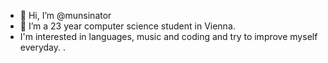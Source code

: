 - 👋 Hi, I’m @munsinator
- 👀 I’m a 23 year computer science student in Vienna.
- I'm interested in languages, music and coding and try to improve myself everyday.
.

<!---
munsinator/munsinator is a ✨ special ✨ repository because its `README.md` (this file) appears on your GitHub profile.
You can click the Preview link to take a look at your changes.
--->

